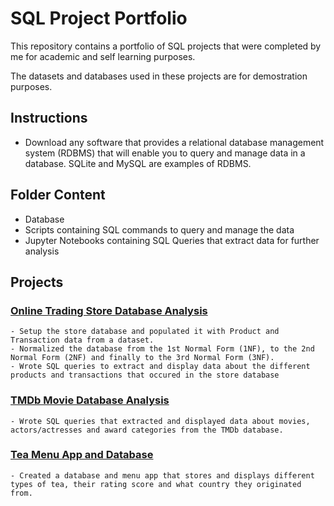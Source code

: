 # SQL Project Portfolio
This repository contains a portfolio of SQL projects that were completed by me for academic and self learning purposes. 

The datasets and databases used in these projects are for demostration purposes.

## Instructions
- Download any software that provides a relational database management system (RDBMS) that will enable you to query and manage data in a database. SQLite and MySQL are examples of RDBMS.

## Folder Content
- Database
- Scripts containing SQL commands to query and manage the data
- Jupyter Notebooks containing SQL Queries that extract data for further analysis


## Projects

### [Online Trading Store Database Analysis](https://github.com/Seni88/SQL_Project_Portfolio/tree/main/Online%20Trading%20Store%20Database%20Analysis)
    - Setup the store database and populated it with Product and Transaction data from a dataset.
    - Normalized the database from the 1st Normal Form (1NF), to the 2nd Normal Form (2NF) and finally to the 3rd Normal Form (3NF).
    - Wrote SQL queries to extract and display data about the different products and transactions that occured in the store database
    

### [TMDb Movie Database Analysis](https://github.com/Seni88/SQL_Project_Portfolio/tree/main/TMDb%20Movie%20Database%20Analysis)
    - Wrote SQL queries that extracted and displayed data about movies, actors/actresses and award categories from the TMDb database. 

### [Tea Menu App and Database](https://github.com/Seni88/SQL_Project_Portfolio/tree/main/Tea%20Menu%20App%20and%20Database)
    - Created a database and menu app that stores and displays different types of tea, their rating score and what country they originated from.
